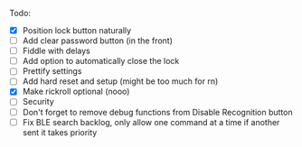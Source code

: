 Todo:

- [x] Position lock button naturally
- [ ] Add clear password button (in the front)
- [ ] Fiddle with delays
- [ ] Add option to automatically close the lock
- [ ] Prettify settings
- [ ] Add hard reset and setup (might be too much for rn)
- [x] Make rickroll optional (nooo)
- [ ] Security
- [ ] Don't forget to remove debug functions from Disable Recognition button
- [ ] Fix BLE search backlog, only allow one command at a time if another sent it takes priority